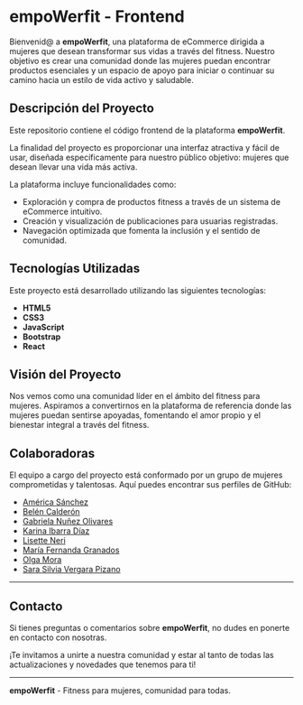 # empoWerfit - Frontend

Bienvenid@ a **empoWerfit**, una plataforma de eCommerce dirigida a mujeres que desean transformar sus vidas a través del fitness. Nuestro objetivo es crear una comunidad donde las mujeres puedan encontrar productos esenciales y un espacio de apoyo para iniciar o continuar su camino hacia un estilo de vida activo y saludable.

## Descripción del Proyecto

Este repositorio contiene el código frontend de la plataforma **empoWerfit**. 

La finalidad del proyecto es proporcionar una interfaz atractiva y fácil de usar, diseñada específicamente para nuestro público objetivo: mujeres que desean llevar una vida más activa. 

La plataforma incluye funcionalidades como:

- Exploración y compra de productos fitness a través de un sistema de eCommerce intuitivo.
- Creación y visualización de publicaciones para usuarias registradas.
- Navegación optimizada que fomenta la inclusión y el sentido de comunidad.

## Tecnologías Utilizadas

Este proyecto está desarrollado utilizando las siguientes tecnologías:

- **HTML5**
- **CSS3**
- **JavaScript**
- **Bootstrap**
- **React**

## Visión del Proyecto

Nos vemos como una comunidad líder en el ámbito del fitness para mujeres. Aspiramos a convertirnos en la plataforma de referencia donde las mujeres puedan sentirse apoyadas, fomentando el amor propio y el bienestar integral a través del fitness.

## Colaboradoras

El equipo a cargo del proyecto está conformado por un grupo de mujeres comprometidas y talentosas. Aquí puedes encontrar sus perfiles de GitHub:

- [América Sánchez](https://github.com/americasd28)
- [Belén Calderón](https://github.com/BelenCVldr)
- [Gabriela Nuñez Olivares](https://github.com/gnunezoliv)
- [Karina Ibarra Díaz](https://github.com/karinaibarrait)
- [Lisette Neri](https://github.com/LisetteNeri)
- [María Fernanda Granados](https://github.com/mariafgrana2)
- [Olga Mora](https://github.com/OlgaMora97)
- [Sara Silvia Vergara Pizano](https://github.com/saravepi)

---

## Contacto

Si tienes preguntas o comentarios sobre **empoWerfit**, no dudes en ponerte en contacto con nosotras.

¡Te invitamos a unirte a nuestra comunidad y estar al tanto de todas las actualizaciones y novedades que tenemos para ti!

---

**empoWerfit** - Fitness para mujeres, comunidad para todas.


